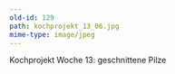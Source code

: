 ```yaml
---
old-id: 129
path: kochprojekt_13_06.jpg
mime-type: image/jpeg
---
```

Kochprojekt Woche 13:
geschnittene Pilze
